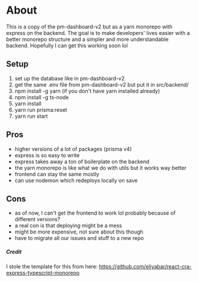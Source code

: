 # About
This is a copy of the pm-dashboard-v2 but as a yarn monorepo with express on the backend. The goal is to make developers' lives easier with a better monorepo structure and a simpler and more understandable backend. Hopefully I can get this working soon lol

## Setup
1. set up the database like in pm-dashboard-v2
2. get the same .env file from pm-dashboard-v2 but put it in src/backend/
3. npm install -g yarn (if you don't have yarn installed already)
4. npm install -g ts-node
5. yarn install
6. yarn run prisma:reset
7. yarn run start

## Pros
- higher versions of a lot of packages (prisma v4)
- express is so easy to write
- express takes away a ton of boilerplate on the backend
- the yarn monorepo is like what we do with utils but it works way better
- frontend can stay the same mostly
- can use nodemon which redeploys locally on save


## Cons
- as of now, I can't get the frontend to work lol probably because of different versions?
- a real con is that deploying might be a mess
- might be more expensive, not sure about this though
- have to migrate all our issues and stuff to a new repo


##### Credit
I stole the template for this from here: https://github.com/eliyabar/react-cra-express-typescript-monorepo
